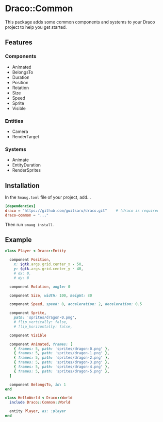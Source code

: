 # Draco::Common

This package adds some common components and systems to your Draco project to help you get started.

## Features

### Components

* Animated
* BelongsTo
* Duration
* Position
* Rotation
* Size
* Speed
* Sprite
* Visible

### Entities

* Camera
* RenderTarget

### Systems

* Animate
* EntityDuration
* RenderSprites

## Installation

In the `Smaug.toml` file of your project, add...

```toml
[dependencies]
draco = "https://github.com/guitsaru/draco.git"    # (draco is required)
draco-common = "..."
```

Then run `smaug install`.


## Example

```ruby
class Player < Draco::Entity

  component Position,
    x: $gtk.args.grid.center_x - 50,
    y: $gtk.args.grid.center_y - 40,
    # dx: 0,
    # dy: 0

  component Rotation, angle: 0

  component Size, width: 100, height: 80

  component Speed, speed: 8, acceleration: 2, deceleration: 0.5

  component Sprite,
    path: 'sprites/dragon-0.png',
    # flip_vertically: false,
    # flip_horizontally: false,

  component Visible

  component Animated, frames: [
    { frames: 5, path: 'sprites/dragon-0.png' },
    { frames: 5, path: 'sprites/dragon-1.png' },
    { frames: 5, path: 'sprites/dragon-2.png' },
    { frames: 5, path: 'sprites/dragon-3.png' },
    { frames: 5, path: 'sprites/dragon-4.png' },
    { frames: 5, path: 'sprites/dragon-5.png' },
  ]

  component BelongsTo, id: 1
end

class HelloWorld < Draco::World
  include Draco::Common::World

  entity Player, as: :player
end
```
